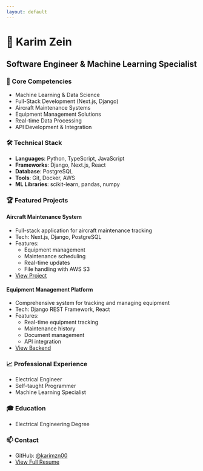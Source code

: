 ```yaml
---
layout: default
---
```


# 🚀 Karim Zein
## Software Engineer & Machine Learning Specialist

### 🎯 Core Competencies
- Machine Learning & Data Science
- Full-Stack Development (Next.js, Django)
- Aircraft Maintenance Systems
- Equipment Management Solutions
- Real-time Data Processing
- API Development & Integration

### 🛠️ Technical Stack
- **Languages**: Python, TypeScript, JavaScript
- **Frameworks**: Django, Next.js, React
- **Database**: PostgreSQL
- **Tools**: Git, Docker, AWS
- **ML Libraries**: scikit-learn, pandas, numpy

### 🏆 Featured Projects

#### Aircraft Maintenance System
- Full-stack application for aircraft maintenance tracking
- Tech: Next.js, Django, PostgreSQL
- Features:
  - Equipment management
  - Maintenance scheduling
  - Real-time updates
  - File handling with AWS S3
- [View Project](https://github.com/karimzn00/my-app)

#### Equipment Management Platform
- Comprehensive system for tracking and managing equipment
- Tech: Django REST Framework, React
- Features:
  - Real-time equipment tracking
  - Maintenance history
  - Document management
  - API integration
- [View Backend](https://github.com/karimzn00/backend)

### 📈 Professional Experience
- Electrical Engineer
- Self-taught Programmer
- Machine Learning Specialist

### 🎓 Education
- Electrical Engineering Degree

### 📫 Contact
- GitHub: [@karimzn00](https://github.com/karimzn00)
- [View Full Resume](#)
